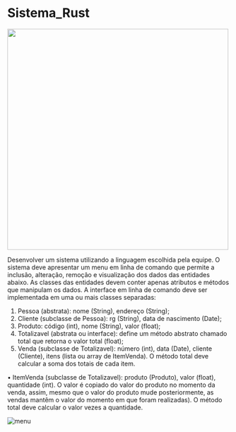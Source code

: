 # Sistema_Rust 
<img src="https://github.com/nojirilucas/Hipercampo_C/assets/103136574/071f7136-9f3f-4522-9d44-e6c818a7b4e8" width="500">

Desenvolver um sistema utilizando a linguagem escolhida pela equipe. O sistema deve apresentar um menu em
linha de comando que permite a inclusão, alteração, remoção e visualização dos dados das entidades abaixo. As
classes das entidades devem conter apenas atributos e métodos que manipulam os dados. A interface em linha de
comando deve ser implementada em uma ou mais classes separadas:

1. Pessoa (abstrata): nome (String), endereço (String);
2. Cliente (subclasse de Pessoa): rg (String), data de nascimento (Date);
3. Produto: código (int), nome (String), valor (float);
4. Totalizavel (abstrata ou interface): define um método abstrato chamado total que retorna o valor total
(float);
5. Venda (subclasse de Totalizavel): número (int), data (Date), cliente (Cliente), itens (lista ou array de
ItemVenda).
O método total deve calcular a soma dos totais de cada item.

• ItemVenda (subclasse de Totalizavel): produto (Produto), valor (float), quantidade (int).
O valor é copiado do valor do produto no momento da venda, assim, mesmo que o valor do produto mude posteriormente,
as vendas mantêm o valor do momento em que foram realizadas).
O método total deve calcular o valor vezes a quantidade.

![menu](https://github.com/nojirilucas/Sistema_Rust/assets/103136574/60a6ffc9-fe43-4ee4-ac35-716a65203000)
